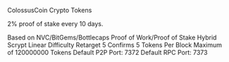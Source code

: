 ColossusCoin Crypto Tokens

2% proof of stake every 10 days.

Based on NVC/BitGems/Bottlecaps
Proof of Work/Proof of Stake Hybrid
Scrypt
Linear Difficulty Retarget
5 Confirms
5 Tokens Per Block
Maximum of 120000000 Tokens
Default P2P Port: 7372
Default RPC Port: 7373
